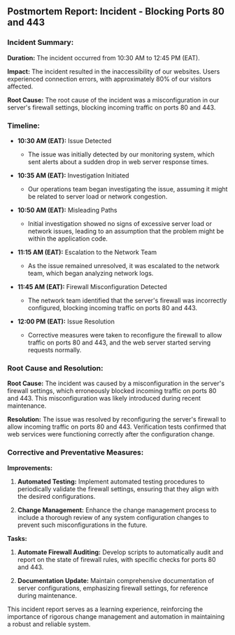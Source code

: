 ## Postmortem Report: Incident - Blocking Ports 80 and 443

### Incident Summary:

**Duration:** The incident occurred from 10:30 AM to 12:45 PM (EAT).

**Impact:** The incident resulted in the inaccessibility of our websites. Users experienced connection errors, with approximately 80% of our visitors affected.

**Root Cause:** The root cause of the incident was a misconfiguration in our server's firewall settings, blocking incoming traffic on ports 80 and 443.

### Timeline:

- **10:30 AM (EAT):** Issue Detected
  - The issue was initially detected by our monitoring system, which sent alerts about a sudden drop in web server response times.

- **10:35 AM (EAT):** Investigation Initiated
  - Our operations team began investigating the issue, assuming it might be related to server load or network congestion.

- **10:50 AM (EAT):** Misleading Paths
  - Initial investigation showed no signs of excessive server load or network issues, leading to an assumption that the problem might be within the application code.

- **11:15 AM (EAT):** Escalation to the Network Team
  - As the issue remained unresolved, it was escalated to the network team, which began analyzing network logs.

- **11:45 AM (EAT):** Firewall Misconfiguration Detected
  - The network team identified that the server's firewall was incorrectly configured, blocking incoming traffic on ports 80 and 443.

- **12:00 PM (EAT):** Issue Resolution
  - Corrective measures were taken to reconfigure the firewall to allow traffic on ports 80 and 443, and the web server started serving requests normally.

### Root Cause and Resolution:

**Root Cause:** The incident was caused by a misconfiguration in the server's firewall settings, which erroneously blocked incoming traffic on ports 80 and 443. This misconfiguration was likely introduced during recent maintenance.

**Resolution:** The issue was resolved by reconfiguring the server's firewall to allow incoming traffic on ports 80 and 443. Verification tests confirmed that web services were functioning correctly after the configuration change.

### Corrective and Preventative Measures:

**Improvements:**
1. **Automated Testing:** Implement automated testing procedures to periodically validate the firewall settings, ensuring that they align with the desired configurations.

2. **Change Management:** Enhance the change management process to include a thorough review of any system configuration changes to prevent such misconfigurations in the future.

**Tasks:**
1. **Automate Firewall Auditing:** Develop scripts to automatically audit and report on the state of firewall rules, with specific checks for ports 80 and 443.

2. **Documentation Update:** Maintain comprehensive documentation of server configurations, emphasizing firewall settings, for reference during maintenance.

This incident report serves as a learning experience, reinforcing the importance of rigorous change management and automation in maintaining a robust and reliable system.

